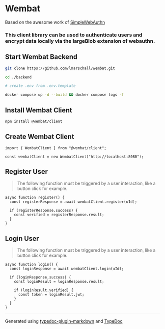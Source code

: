 # Wembat

Based on the awesome work of [SimpleWebAuthn](https://github.com/MasterKale/SimpleWebAuthn)

### This client library can be used to authenticate users and encrypt data locally via the largeBlob extension of webauthn.

<!-- ## Syntax Highlighting

VitePress provides Syntax Highlighting powered by [Shikiji](https://github.com/antfu/shikiji), with additional features like line-highlighting: -->

## Start Wembat Backend
```bash
git clone https://github.com/lmarschall/wembat.git

cd ./backend

# create .env from .env.template

docker compose up -d --build && docker compose logs -f
```

## Install Wembat Client
```bash
npm install @wembat/client
```

## Create Wembat Client

```ts{4}
import { WembatClient } from "@wembat/client";

const wembatClient = new WembatClient("http://localhost:8080");
```

## Register User

> The following function must be triggered by a user interaction, like a button click for example.

```ts{4}
async function register() {
  const registerResponse = await wembatClient.register(uId);

  if (registerResponse.success) {
    const verified = registerResponse.result;
  }
}
```

## Login User

> The following function must be triggered by a user interaction, like a button click for example.

```ts{4}
async function login() {
  const loginResponse = await wembatClient.login(uId);

  if (loginResponse.success) {
    const loginResult = loginResponse.result;

    if (loginResult.verified) {
      const token = loginResult.jwt;
    }
  }
}
```

<!-- ## Custom Containers

**Input**

```md
::: info
This is an info box.
:::

::: tip
This is a tip.
:::

::: warning
This is a warning.
:::

::: danger
This is a dangerous warning.
:::

::: details
This is a details block.
:::
```

**Output**

::: info
This is an info box.
:::

::: tip
This is a tip.
:::

::: warning
This is a warning.
:::

::: danger
This is a dangerous warning.
:::

::: details
This is a details block.
:::

## More

Check out the documentation for the [full list of markdown extensions](https://vitepress.dev/guide/markdown). -->

***

Generated using [typedoc-plugin-markdown](https://www.npmjs.com/package/typedoc-plugin-markdown) and [TypeDoc](https://typedoc.org/)

